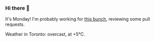 ### Hi there :wave:

It's Monday! I'm probably working for [this bunch](https://github.com/kohofinancial), reviewing some pull requests.

Weather in Toronto: overcast, at +5°C.
